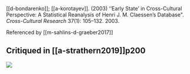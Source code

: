 [[d-bondarenko]]; [[a-korotayev]]. (2003) ‘‘Early State’ in Cross-Cultural Perspective: A Statistical Reanalysis of Henri J. M. Claessen’s Database". *Cross-Cultural Research* 37(1): 105–132. 2003.

Referenced by [[m-sahlins-d-graeber2017]]



## Critiqued in [[a-strathern2019]]p200
![](093864.png)

